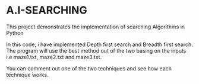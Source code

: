 # A.I-SEARCHING
This project demonstrates the implementation of searching Algorithms in Python

In this code, i have implemented Depth first search and Breadth first search. 
The program will use the best method out of the two basing on the inputs i.e maze1.txt, maze2.txt and maze3.txt.

You can comment out one of the two techniques and see how each technique works.
